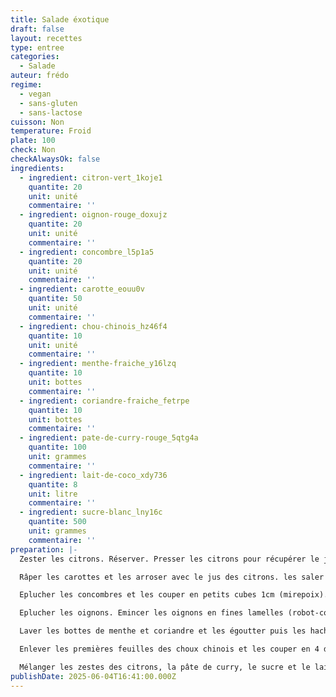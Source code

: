 ```yaml
---
title: Salade éxotique
draft: false
layout: recettes
type: entree
categories:
  - Salade
auteur: frédo
regime:
  - vegan
  - sans-gluten
  - sans-lactose
cuisson: Non
temperature: Froid
plate: 100
check: Non
checkAlwaysOk: false
ingredients:
  - ingredient: citron-vert_1koje1
    quantite: 20
    unit: unité
    commentaire: ''
  - ingredient: oignon-rouge_doxujz
    quantite: 20
    unit: unité
    commentaire: ''
  - ingredient: concombre_l5p1a5
    quantite: 20
    unit: unité
    commentaire: ''
  - ingredient: carotte_eouu0v
    quantite: 50
    unit: unité
    commentaire: ''
  - ingredient: chou-chinois_hz46f4
    quantite: 10
    unit: unité
    commentaire: ''
  - ingredient: menthe-fraiche_y16lzq
    quantite: 10
    unit: bottes
    commentaire: ''
  - ingredient: coriandre-fraiche_fetrpe
    quantite: 10
    unit: bottes
    commentaire: ''
  - ingredient: pate-de-curry-rouge_5qtg4a
    quantite: 100
    unit: grammes
    commentaire: ''
  - ingredient: lait-de-coco_xdy736
    quantite: 8
    unit: litre
    commentaire: ''
  - ingredient: sucre-blanc_lny16c
    quantite: 500
    unit: grammes
    commentaire: ''
preparation: |-
  Zester les citrons. Réserver. Presser les citrons pour récupérer le jus. Réserver.

  Râper les carottes et les arroser avec le jus des citrons. les saler un peu. Réserver.

  Eplucher les concombres et les couper en petits cubes 1cm (mirepoix). Réserver.

  Eplucher les oignons. Emincer les oignons en fines lamelles (robot-coupe). Réserver.

  Laver les bottes de menthe et coriandre et les égoutter puis les hacher finement. Réserver.

  Enlever les premières feuilles des choux chinois et les couper en 4 dans le sens de la longueur. Les émincer ensuite en fines lamelles dans le sens de la largeur.

  Mélanger les zestes des citrons, la pâte de curry, le sucre et le lait de coco et ajouter cette sauce aux crudités mélangés intimement avant de servir.
publishDate: 2025-06-04T16:41:00.000Z
---
```

